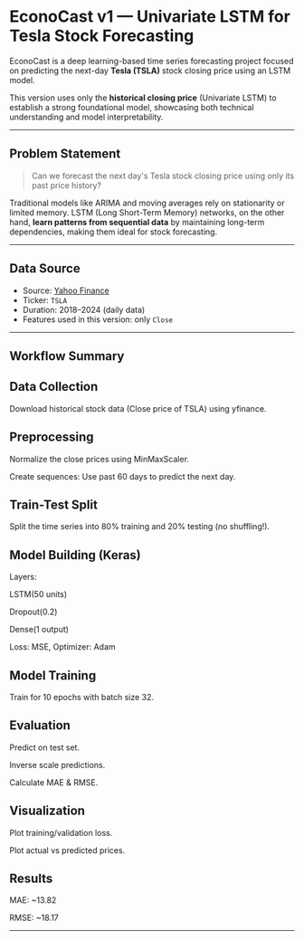 # EconoCast v1 — Univariate LSTM for Tesla Stock Forecasting

EconoCast is a deep learning-based time series forecasting project focused on predicting the next-day **Tesla (TSLA)** stock closing price using an LSTM model.

This version uses only the **historical closing price** (Univariate LSTM) to establish a strong foundational model, showcasing both technical understanding and model interpretability.

---

## Problem Statement

> Can we forecast the next day's Tesla stock closing price using only its past price history?

Traditional models like ARIMA and moving averages rely on stationarity or limited memory. LSTM (Long Short-Term Memory) networks, on the other hand, **learn patterns from sequential data** by maintaining long-term dependencies, making them ideal for stock forecasting.

---

## Data Source

- Source: [Yahoo Finance](https://finance.yahoo.com/)
- Ticker: `TSLA`
- Duration: 2018–2024 (daily data)
- Features used in this version: only `Close`

---

## Workflow Summary
## Data Collection

Download historical stock data (Close price of TSLA) using yfinance.

## Preprocessing

Normalize the close prices using MinMaxScaler.

Create sequences: Use past 60 days to predict the next day.

## Train-Test Split

Split the time series into 80% training and 20% testing (no shuffling!).

## Model Building (Keras)

Layers:

LSTM(50 units)

Dropout(0.2)

Dense(1 output)

Loss: MSE, Optimizer: Adam

## Model Training

Train for 10 epochs with batch size 32.

## Evaluation

Predict on test set.

Inverse scale predictions.

Calculate MAE & RMSE.

## Visualization

Plot training/validation loss.

Plot actual vs predicted prices.

## Results

MAE: ~13.82

RMSE: ~18.17

---
